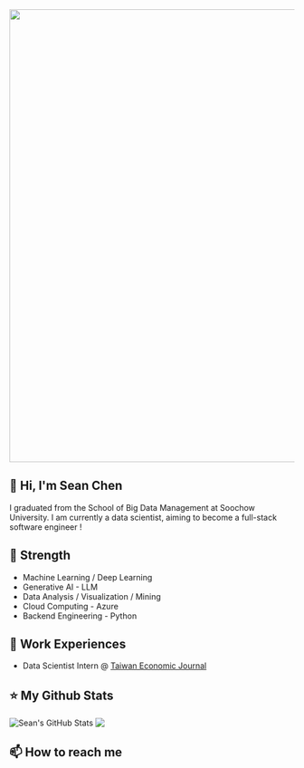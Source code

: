 <div align="center">
  <img src="https://raw.githubusercontent.com/SeanChenR/img_gif/main/myimage/1733936588000sgfa8y.gif" width="800px">
</div>

<h2>
  👋 Hi, I'm Sean Chen
</h2>

I graduated from the School of Big Data Management at Soochow University. I am currently a data scientist, aiming to become a full-stack software engineer !

<h2>
  💪 Strength
</h2>

- Machine Learning / Deep Learning
- Generative AI - LLM
- Data Analysis / Visualization / Mining
- Cloud Computing - Azure
- Backend Engineering - Python

<h2>
  🧐 Work Experiences
</h2>

- Data Scientist Intern @ [Taiwan Economic Journal](https://www.tejwin.com/en/)

<h2>⭐️ My Github Stats</h2>
<p>
  <img align="center" src="https://github-readme-stats.vercel.app/api?username=SeanChenR&show_icons=true&line_height=27&count_private=true&theme=radical" alt="Sean's GitHub Stats" />
  <img align="center" src="https://github-readme-stats.vercel.app/api/top-langs/?username=SeanChenR&hide=java,html,tex&theme=radical&langs_count=3" />
</p>

<h2>
  📫 How to reach me
</h2>
